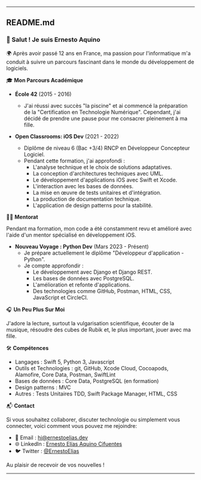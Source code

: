 ---

## README.md

### 👋 Salut ! Je suis Ernesto Aquino

🌍 Après avoir passé 12 ans en France, ma passion pour l'informatique m'a conduit à suivre un parcours fascinant dans le monde du développement de logiciels.

🎓 **Mon Parcours Académique**

- **École 42** (2015 - 2016)
  - J'ai réussi avec succès "la piscine" et ai commencé la préparation de la "Certification en Technologie Numérique". Cependant, j'ai décidé de prendre une pause pour me consacrer pleinement à ma fille.

- **Open Classrooms: iOS Dev** (2021 - 2022)
  - Diplôme de niveau 6 (Bac +3/4) RNCP en Développeur Concepteur Logiciel.
  - Pendant cette formation, j'ai approfondi :
    - L'analyse technique et le choix de solutions adaptatives.
    - La conception d'architectures techniques avec UML.
    - Le développement d'applications iOS avec Swift et Xcode.
    - L'interaction avec les bases de données.
    - La mise en œuvre de tests unitaires et d'intégration.
    - La production de documentation technique.
    - L'application de design patterns pour la stabilité.

👨‍💻 **Mentorat**

Pendant ma formation, mon code a été constamment revu et amélioré avec l'aide d'un mentor spécialisé en développement iOS.

- **Nouveau Voyage : Python Dev** (Mars 2023 - Présent)
  - Je prépare actuellement le diplôme "Développeur d'application - Python".
  - Je compte approfondir :
    - Le développement avec Django et Django REST.
    - Les bases de données avec PostgreSQL.
    - L'amélioration et refonte d'applications.
    - Des technologies comme GitHub, Postman, HTML, CSS, JavaScript et CircleCI.

🎧 **Un Peu Plus Sur Moi**

J'adore la lecture, surtout la vulgarisation scientifique, écouter de la musique, résoudre des cubes de Rubik et, le plus important, jouer avec ma fille.

🛠 **Compétences**

- Langages : Swift 5, Python 3, Javascript
- Outils et Technologies : git, GitHub, Xcode Cloud, Cocoapods, Alamofire, Core Data, Postman, SwiftLint
- Bases de données : Core Data, PostgreSQL (en formation)
- Design patterns : MVC
- Autres : Tests Unitaires TDD, Swift Package Manager, HTML, CSS

📬 **Contact**

Si vous souhaitez collaborer, discuter technologie ou simplement vous connecter, voici comment vous pouvez me rejoindre:

- 📧 Email : [hi@ernestoelias.dev](mailto:hi@ernestoelias.dev)
- 🌐 LinkedIn : [Ernesto Elías Aquino Cifuentes](https://www.linkedin.com/in/ernesto-aquino/) 
- 🐦 Twitter : [@ErnestoElias](https://twitter.com/ErnestoEliasAq1)

Au plaisir de recevoir de vos nouvelles !

---